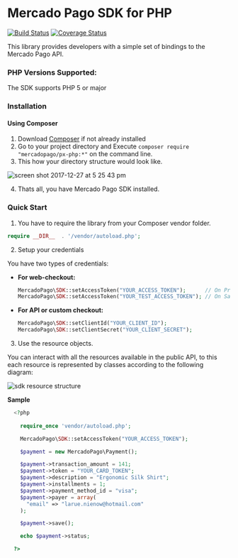 # Mercado Pago SDK for PHP

[![Build Status](https://travis-ci.org/imasson/px-php.png)](https://travis-ci.org/imasson/px-php)
[![Coverage Status](https://coveralls.io/repos/github/imasson/px-php/badge.svg?branch=feature-ci-configuration-restclient)](https://coveralls.io/github/imasson/px-php?branch=feature-ci-configuration-restclient)

This library provides developers with a simple set of bindings to the Mercado Pago API.

### PHP Versions Supported:

The SDK supports PHP 5 or major

### Installation 

#### Using Composer

1. Download [Composer](https://getcomposer.org/download/) if not already installed
2. Go to your project directory and Execute `composer require "mercadopago/px-php:*"` on the command line.
3. This how your directory structure would look like.

![screen shot 2017-12-27 at 5 25 43 pm](https://user-images.githubusercontent.com/864790/34393031-6c1068a4-eb2e-11e7-933a-81a47ba7b727.png)

4. Thats all, you have Mercado Pago SDK installed.

### Quick Start 

1. You have to require the library from your Composer vendor folder.

  ```php
  require __DIR__  . '/vendor/autoload.php';
  ```

2. Setup your credentials

  You have two types of credentials:

  * **For web-checkout:**
    ```php
    MercadoPago\SDK::setAccessToken("YOUR_ACCESS_TOKEN");      // On Production
    MercadoPago\SDK::setAccessToken("YOUR_TEST_ACCESS_TOKEN"); // On Sandbox
    ```

  * **For API or custom checkout:**
    ```php
    MercadoPago\SDK::setClientId("YOUR_CLIENT_ID");
    MercadoPago\SDK::setClientSecret("YOUR_CLIENT_SECRET");
    ```

3. Use the resource objects.

  You can interact with all the resources available in the public API, to this each resource is represented by classes according to the following diagram:
  
  ![sdk resource structure](https://user-images.githubusercontent.com/864790/34393059-9acad058-eb2e-11e7-9987-494eaf19d109.png)
  
  **Sample**
  
```php
  <?php
  
    require_once 'vendor/autoload.php';

    MercadoPago\SDK::setAccessToken("YOUR_ACCESS_TOKEN");

    $payment = new MercadoPago\Payment();

    $payment->transaction_amount = 141;
    $payment->token = "YOUR_CARD_TOKEN";
    $payment->description = "Ergonomic Silk Shirt";
    $payment->installments = 1;
    $payment->payment_method_id = "visa";
    $payment->payer = array(
      "email" => "larue.nienow@hotmail.com"
    );

    $payment->save();

    echo $payment->status;

  ?>
```
